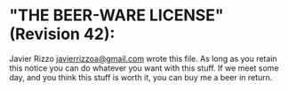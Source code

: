 # "THE BEER-WARE LICENSE" (Revision 42):

Javier Rizzo <javierrizzoa@gmail.com> wrote this file. As long as you retain 
this notice you can do whatever you want with this stuff. If we meet some day, 
and you think this stuff is worth it, you can buy me a beer in return.
